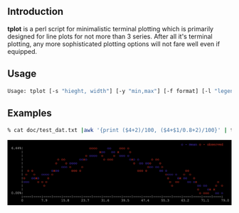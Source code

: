 ## Introduction
**tplot** is a perl script for minimalistic terminal plotting which is primarily designed for line plots for not more than 3 series. After all it's terminal plotting, any more sophisticated plotting options will not fare well even if equipped. 

## Usage
```bash
Usage: tplot [-s "hieght, width"] [-y "min,max"] [-f format] [-l "legend1, legend2, .."] [file]
```

## Examples
```bash
% cat doc/test_dat.txt |awk '{print ($4+2)/100, ($4+$1/0.8+2)/100}' | tplot -l "mean,observed" -y0 -fp
```
<img src="./doc/ex1.png" width="550"/>

